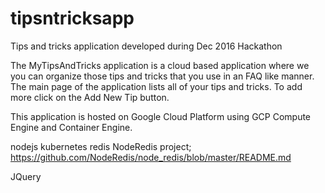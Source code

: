 # tipsntricksapp
Tips and tricks application developed during Dec 2016 Hackathon


The MyTipsAndTricks application is a cloud based application where we you can organize those tips and tricks that you use in an FAQ like manner.
The main page of the application lists all of your tips and tricks. To add more click on the Add New Tip button. 

This application is hosted on Google Cloud Platform using GCP Compute Engine and Container Engine.


nodejs
kubernetes
redis NodeRedis  project; https://github.com/NodeRedis/node_redis/blob/master/README.md

JQuery



